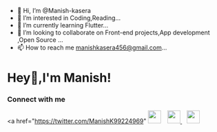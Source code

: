 - 👋 Hi, I’m @Manish-kasera
- 👀 I’m interested in Coding,Reading...
- 🌱 I’m currently learning Flutter...
- 💞️ I’m looking to collaborate on Front-end projects,App development ,Open Source ...
- 📫 How to reach me  manishkasera456@gmail.com...

<!---
Manish-kasera/Manish-kasera is a ✨ special ✨ repository because its `README.md` (this file) appears on your GitHub profile.
You can click the Preview link to take a look at your changes.
--->
# Hey👋,I'm Manish!

### Connect with me
  <a href="https://twitter.com/ManishK99224969"
    <img width="30px" src="https://www.vectorlogo.zone/logos/twitter/twitter-official.svg" />
  </a>&ensp;
  <a href="https:www.linkedin.com/in/manish-kumar-kasera">
    <img width="30px" src="https://www.vectorlogo.zone/logos/linkedin/linkedin-icon.svg" />
  </a>&ensp;
  <a href="https:">
    <img width="30px" src="https://www.vectorlogo.zone/logos/instagram/instagram-icon.svg" />
  </a>
